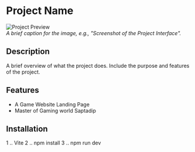 # Project Name

![Project Preview](https://i0.wp.com/gameslushpile.com/wp-content/uploads/2023/11/Hentai-Tales-Vol-2-title-card.jpg?w=1200&quality=60&ssl=1)  
*A brief caption for the image, e.g., "Screenshot of the Project Interface".*

## Description

A brief overview of what the project does. Include the purpose and features of the project.

## Features

- A Game Website Landing Page
- Master of Gaming world Saptadip


## Installation

1 .. Vite
2 .. npm install 
3 .. npm run dev
